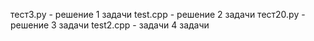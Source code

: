 тест3.py - решение 1 задачи
test.cpp - решение 2 задачи
тест20.py - решение 3 задачи
test2.cpp - задачи 4 задачи
